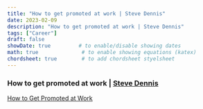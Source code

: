 ```yaml
---
title: "How to get promoted at work | Steve Dennis"
date: 2023-02-09
description: "How to get promoted at work | Steve Dennis"
tags: ["Career"]
draft: false
showDate: true         # to enable/disable showing dates
math: true              # to enable showing equations (katex)
chordsheet: true        # to add chordsheet styelsheet
---
```


### How to get promoted at work | [Steve Dennis](https://twitter.com/subcide)

[How to Get Promoted at Work](https://clipcontent.substack.com/p/how-to-get-promoted-at-work-63f07109ff50)


